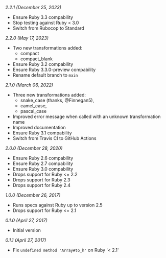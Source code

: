 *2.2.1 (December 25, 2023)*

* Ensure Ruby 3.3 compability
* Stop testing against Ruby < 3.0
* Switch from Rubocop to Standard

*2.2.0 (May 17, 2023)*

* Two new transformations added:
  - compact
  - compact_blank
* Ensure Ruby 3.2 compability
* Ensure Ruby 3.3.0-preview compability
* Rename default branch to `main`

*2.1.0 (March 06, 2022)*

* Three new transformations added:
  - snake_case (thanks, @Finnegan5),
  - camel_case,
  - pascal_case
* Improved error message when called with an unknown transformation name
* Improved documentation
* Ensure Ruby 3.1 compability
* Switch from Travis CI to GitHub Actions

*2.0.0 (December 28, 2020)*

* Ensure Ruby 2.6 compability
* Ensure Ruby 2.7 compability
* Ensure Ruby 3.0 compability
* Drops support for Ruby <= 2.2
* Drops support for Ruby 2.3
* Drops support for Ruby 2.4

*1.0.0 (December 26, 2017)*

* Runs specs against Ruby up to version 2.5
* Drops support for Ruby <= 2.1

*0.1.0 (April 27, 2017)*

* Initial version

*0.1.1 (April 27, 2017)*

* Fix `undefined method 'Array#to_h'` on Ruby '< 2.1'
